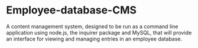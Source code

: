 # Employee-database-CMS
A content management system, designed to be run as a command line application using node.js, the inquirer package and MySQL, that will provide an interface for viewing and managing entries in an employee database.
